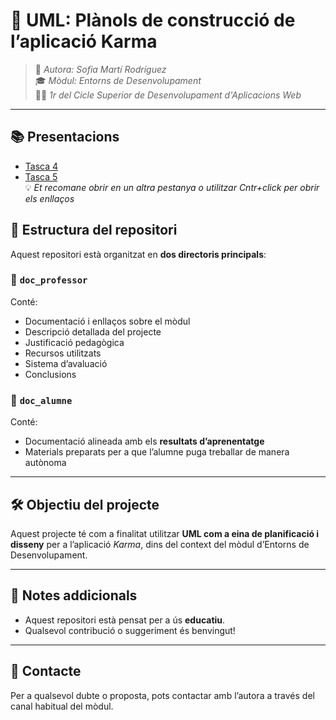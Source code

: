
# 🧭 UML: Plànols de construcció de l’aplicació **Karma**

> 📘 *Autora: Sofia Martí Rodríguez*  
> 🎓 *Mòdul: Entorns de Desenvolupament*  
> 🧑‍💻 *1r del Cicle Superior de Desenvolupament d'Aplicacions Web*

---

## 📚 Presentacions
- <a href="https://www.canva.com/design/DAGnP2lkp80/jeae5WCFoenApkBPYQoThg/edit?utm_content=DAGnP2lkp80&utm_campaign=designshare&utm_medium=link2&utm_source=sharebutton" target="_blank">Tasca 4</a>
- <a href="https://www.canva.com/design/DAGpyGKIGMs/OQRJmXXGaW4aIaIRfamnKg/edit?utm_content=DAGpyGKIGMs&utm_campaign=designshare&utm_medium=link2&utm_source=sharebutton" target="_blank">Tasca 5</a>  
💡 *Et recomane obrir en un altra pestanya o utilitzar Cntr+click per obrir els enllaços*

## 📂 Estructura del repositori

Aquest repositori està organitzat en **dos directoris principals**:

### 📁 `doc_professor`
Conté:
- Documentació i enllaços sobre el mòdul
- Descripció detallada del projecte
- Justificació pedagògica
- Recursos utilitzats
- Sistema d’avaluació
- Conclusions

### 📁 `doc_alumne`
Conté:
- Documentació alineada amb els **resultats d’aprenentatge**
- Materials preparats per a que l’alumne puga treballar de manera autònoma

---

## 🛠️ Objectiu del projecte

Aquest projecte té com a finalitat utilitzar **UML com a eina de planificació i disseny** per a l’aplicació *Karma*, dins del context del mòdul d’Entorns de Desenvolupament.

---

## 📌 Notes addicionals

- Aquest repositori està pensat per a ús **educatiu**.
- Qualsevol contribució o suggeriment és benvingut!

---

## 📎 Contacte

Per a qualsevol dubte o proposta, pots contactar amb l’autora a través del canal habitual del mòdul.
